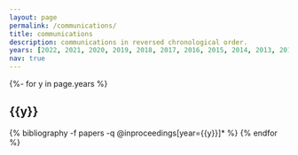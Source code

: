 ```yaml
---
layout: page
permalink: /communications/
title: communications
description: communications in reversed chronological order. 
years: [2022, 2021, 2020, 2019, 2018, 2017, 2016, 2015, 2014, 2013, 2011, 2010, 2009]
nav: true
---
```

<!-- _pages/publications.md -->
<div class="publications">

{%- for y in page.years %}
  <h2 class="year">{{y}}</h2>
  {% bibliography -f papers -q @inproceedings[year={{y}}]* %}
{% endfor %}

</div>
